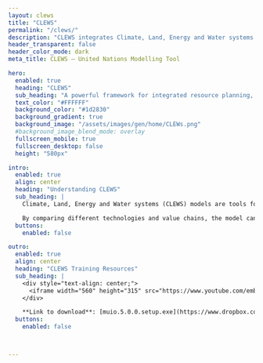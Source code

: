 ```yaml
---
layout: clews
title: "CLEWS"
permalink: "/clews/"
description: "CLEWS integrates Climate, Land, Energy and Water systems to support sustainable development strategies."
header_transparent: false
header_color_mode: dark
meta_title: CLEWS – United Nations Modelling Tool

hero:
  enabled: true
  heading: "CLEWS"
  sub_heading: "A powerful framework for integrated resource planning, helping governments align strategies with sustainability goals."
  text_color: "#FFFFFF"
  background_color: "#1d2830"
  background_gradient: true
  background_image: "/assets/images/gen/home/CLEWs.png"
  #background_image_blend_mode: overlay
  fullscreen_mobile: true
  fullscreen_desktop: false
  height: "580px"

intro:
  enabled: true
  align: center
  heading: "Understanding CLEWS"
  sub_heading: |
    Climate, Land, Energy and Water systems (CLEWS) models are tools for simultaneous consideration of food, energy and water security. They are designed to assess how production and use of these resources may contribute to climate change, and how climate change may affect these resource systems.

    By comparing different technologies and value chains, the model can identify pressure points and indicate synergies and trade-offs to reach development goals. CLEWS can analyze policy decisions on issues such as climate action, competition for water and agricultural modernization.
  buttons:
    enabled: false

outro:
  enabled: true
  align: center
  heading: "CLEWS Training Resources"
  sub_heading: |
    <div style="text-align: center;">
      <iframe width="560" height="315" src="https://www.youtube.com/embed/9Kg_mXQMSt0" frameborder="0" allowfullscreen></iframe>
    </div>

    **Link to download**: [muio.5.0.0.setup.exe](https://www.dropbox.com/scl/fi/8l8ysyiw4r98uctcndf42/muio.5.0.0.setup.exe?rlkey=qci1w8eei2barkh3cb8mw538p&st=drv8lvqe&dl=0)
  buttons:
    enabled: false



---
```

